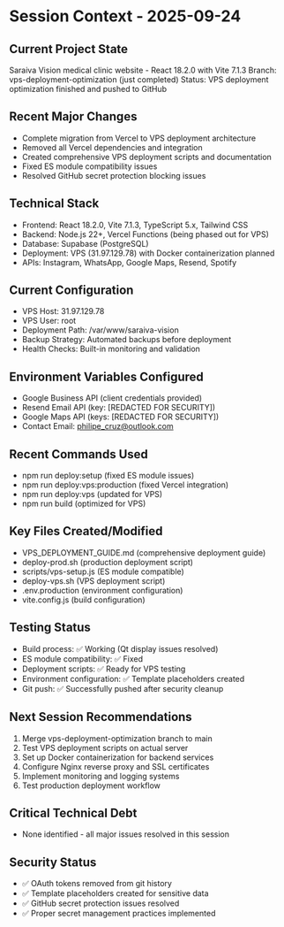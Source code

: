 # Session Context - 2025-09-24

## Current Project State
Saraiva Vision medical clinic website - React 18.2.0 with Vite 7.1.3
Branch: vps-deployment-optimization (just completed)
Status: VPS deployment optimization finished and pushed to GitHub

## Recent Major Changes
- Complete migration from Vercel to VPS deployment architecture
- Removed all Vercel dependencies and integration
- Created comprehensive VPS deployment scripts and documentation
- Fixed ES module compatibility issues
- Resolved GitHub secret protection blocking issues

## Technical Stack
- Frontend: React 18.2.0, Vite 7.1.3, TypeScript 5.x, Tailwind CSS
- Backend: Node.js 22+, Vercel Functions (being phased out for VPS)
- Database: Supabase (PostgreSQL)
- Deployment: VPS (31.97.129.78) with Docker containerization planned
- APIs: Instagram, WhatsApp, Google Maps, Resend, Spotify

## Current Configuration
- VPS Host: 31.97.129.78
- VPS User: root
- Deployment Path: /var/www/saraiva-vision
- Backup Strategy: Automated backups before deployment
- Health Checks: Built-in monitoring and validation

## Environment Variables Configured
- Google Business API (client credentials provided)
- Resend Email API (key: [REDACTED FOR SECURITY])
- Google Maps API (keys: [REDACTED FOR SECURITY])
- Contact Email: philipe_cruz@outlook.com

## Recent Commands Used
- npm run deploy:setup (fixed ES module issues)
- npm run deploy:vps:production (fixed Vercel integration)
- npm run deploy:vps (updated for VPS)
- npm run build (optimized for VPS)

## Key Files Created/Modified
- VPS_DEPLOYMENT_GUIDE.md (comprehensive deployment guide)
- deploy-prod.sh (production deployment script)
- scripts/vps-setup.js (ES module compatible)
- deploy-vps.sh (VPS deployment script)
- .env.production (environment configuration)
- vite.config.js (build configuration)

## Testing Status
- Build process: ✅ Working (Qt display issues resolved)
- ES module compatibility: ✅ Fixed
- Deployment scripts: ✅ Ready for VPS testing
- Environment configuration: ✅ Template placeholders created
- Git push: ✅ Successfully pushed after security cleanup

## Next Session Recommendations
1. Merge vps-deployment-optimization branch to main
2. Test VPS deployment scripts on actual server
3. Set up Docker containerization for backend services
4. Configure Nginx reverse proxy and SSL certificates
5. Implement monitoring and logging systems
6. Test production deployment workflow

## Critical Technical Debt
- None identified - all major issues resolved in this session

## Security Status
- ✅ OAuth tokens removed from git history
- ✅ Template placeholders created for sensitive data
- ✅ GitHub secret protection issues resolved
- ✅ Proper secret management practices implemented